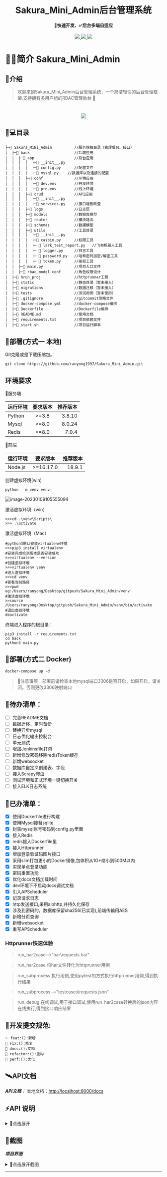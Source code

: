  <h1 align="center">Sakura_Mini_Admin后台管理系统</h1>
<h4 align="center">🚀快速开发、✅后台多端自适应</h4> 
<p align="center">
<a href="https://www.java.com/zh-CN/download/"><img src="https://img.shields.io/badge/Python-3.8-fadf6f"> </a> 
<a href="#"> <img src="https://img.shields.io/badge/FastAPI-0.88.0-46968a"> </a>
<a target="_blank" href="https://www.docker.com/"><img src="https://img.shields.io/badge/Docker--139cff"> </a>
</p>

# 👨‍💻‍简介 Sakura_Mini_Admin

## 👻介绍

> 欢迎来到Sakura_Mini_Admin后台管理系统，一个简洁轻快的后台管理框架.支持拥有多用户组的RBAC管理后台 🚀

<h1 align="center">
    <a>
        <img src="https://readme-typing-svg.herokuapp.com?color=%2336BCF7&lines=春暖花开，百事可乐.;console.log(%22Hello%EF%BC%8CSakuta_MiNi_Admin%22)">  
    </a>
</h1>

## 🧐💻‍目录

```shell
├─📂 Sakura_MiNi_Admin          //服务端根目录（管理后台、接口）
│  ├─📂 back                    //后端应用
│  │  ├─📂 app                  //后台应用
│  │  │  │  ├─📄 __init__.py
│  │  │  │  ├─📄 config.py      //配置文件
│  │  │  │  ├─📄 mysql.py    //数据库以及连接的配置
│  │  │  ├─📂 conf              //环境应用
│  │  │  │  ├─📄 dev.env        //开发环境
│  │  │  │  ├─📄 pro.env        //线上环境
│  │  │  ├─📂 crud              //API应用
│  │  │  │  ├─📄 __init__.py
│  │  │  │  ├─📄 services.py    //接口增删改查
│  │  │  ├─📂 logs              //日志层
│  │  │  ├─📂 models            //数据库模型
│  │  │  ├─📂 router            //模块路由
│  │  │  ├─📂 schemas           //数据模型
│  │  │  ├─📂 utils             //工具目录
│  │  │  │  ├─📄 __init__.py
│  │  │  │  ├─📄 casbin.py      //权限工具
│  │  │  │  ├─ 📄 lark_test_report.py   //飞书机器人工具
│  │  │  │  ├─ 📄 logger.py     //日志工具
│  │  │  │  ├─ 📄 password.py   //哈希密码加密/解密工具
│  │  │  │  ├─ 📄 token.py      //鉴权工具
│  │  ├─📄 main.py              //项目入口文件
│  │  ├─📄 rbac_model.conf      //角色权限设计
│  ├─📂 hrun_proj               //httprunner工程
│  ├─📂 static                  //静态目录（暂未接入）
│  ├─📂 migrations              //数据迁移（暂未接入）
│  ├─📂 tests                   //测试用例（暂未使用）
│  ├─📄 .gitignore              //gitcommit忽略文件
│  ├─📄 docker-compose.yml      //docker-compose编排
│  ├─📄 Dockerfile              //Dockerfile编排
│  ├─📄 README.md               //使用文档
│  ├─📄 requirements.txt        //项目依赖文件
│  ├─📄 start.sh                //项目运行脚本
```

## 💽部署(方式一 本地)

Git克隆或是下载压缩包。

```git
git clone https://github.com/ranyong1997/Sakura_Mini_Admin.git
```

## 环境要求

🧰服务端

| 运行环境   | 要求版本  |   推荐版本 |
|--------|:-----:|-------:|
| Python | >=3.8 | 3.8.10 |
| Mysql  | >=8.0 | 8.0.24 |
| Redis  | >=8.0 |  7.0.4 |

🧰前端

| 运行环境    |   要求版本    |   推荐版本 |
|---------|:---------:|-------:|
| Node.js | >=16.17.0 | 18.9.1 |

创建虚拟环境(win)

```python
python - m venv venv
```

![image-20230109105555094](https://cdn.jsdelivr.net/gh/ranyong1997/image_collect@main/img/202301091056655.png)

激活虚拟环境（win）

```shell
>>>cd .\venv\Scripts\
>>> .\activate
```

激活虚拟环境（Mac）

```shell
#python3默认安装virtualenv环境
>>>pip3 install virtualenv
#安装完成检测版本是否安装成功
>>>virtualenv --version
#创建虚拟环境
>>>virtualenv venv
#进入虚拟环境
>>>cd venv 
#查看当前路径
>>>pwd
eg:/Users/ranyong/Desktop/gitpush/Sakura_Mini_Admin/venv
#激活虚拟环境
>>source /Users/ranyong/Desktop/gitpush/Sakura_Mini_Admin/venv/bin/activate
#退出虚拟环境
deactivate
```

终端进入程序的根目录：

```
pip3 install -r requirements.txt
cd back
python3 main.py
```

## 💽部署(方式二 Docker)

```docker
docker-compose up -d
```

> 📢注意事项：部署前请检查本地mysql端口3306是否开启，如果开启，请关闭。否则更改3306映射端口

## 🤦‍待办清单：
- [ ] 完善README文档
- [ ] 数据迁移、定时备份
- [ ] 替换异步mysql
- [ ] 日志优化输出控制台
- [ ] 单元测试
- [ ] 增加Jenkinsfile打包
- [ ] 新增修改密码移除redisToken缓存
- [ ] 新增websocket
- [ ] 数据库自定义创建表、字段
- [ ] 接入Scrapy爬虫
- [ ] 测试环境和正式环境一键切换开关
- [ ] 接入ELK日志系统

## 🤦‍已办清单：
- [X] 使用Dockerfile进行构建
- [X] 使用Mysql接替sqlite
- [X] 封装mysql账号密码到config.py里面
- [X] 接入Redis
- [X] redis接入Dockerfile里
- [X] 接入Httprunner
- [X] 增加登录验证码图片接口
- [X] 采用slim打包更小的Docker镜像,包体积从1G+缩小到500M以内
- [X] 实现单点登录功能
- [X] 密码重置功能
- [X] 优化docs文档加载时间
- [X] dev环境下不启动docs调试文档
- [X] 引入APScheduler
- [X] 记录请求日志
- [x] http发送接口,采用aiohttp,并持久化保存
- [x] 涉及到密码的，数据库保留sha256(已实现),前端传输用AES
- [x] 新增分页查询
- [x] 新增websocket
- [x] 重写APScheduler

### Httprunner快速体验

> run_har2case——>"har\requests.har"

> run_har2case 将har文件转化为httprunner用例

> run_subprocess 执行用例,使用pytest的方式执行httprunner用例,得到执行结果

> run_subprocess——>"testcases\requests.json"

> run_debug 在线调试,用于接口调试,使用run_har2case转换后的json内容在线执行,得到接口响应结果


## 📢开发提交规范:

```text
✨ feat:():新增
🐞 Fix:():修复
📃 docs:():文档
🦄 refactor:():重构
🎈 perf:():优化
```

## 🛰️API文档

***API文档：***
本地文档：[http://localhost:8000/docs](http://localhost:8000/docs)


## ⚡API 说明
<details><summary>🔎点击展开</summary>

GET：`/news_api`

### 请求参数

| 参数名           | 位置  | 类型   | 必填 | 示例值 | 说明                                                        |
| :--------------- | ----- | ------ | ---- | ------ | ----------------------------------------------------------- |
| _vercel_no_cache | query |        | 否   | 1      | 说明：`vercel` 强制不缓存                                   |
| cache            | query |        | 否   | 任意值 | 说明：清除缓存用                                            |
| index            | query | number | 否   | 0      | 说明：`0-99` 用来控制天数，`0` 为今天，`1` 为昨天，依次类推 |
| origin           | query | string | 否   | zhihu  | 说明："`zhihu`" 或 "`163`" 切换源                           |
</details>

## 📸截图

***项目界面***

<details><summary>🔎点击展开截图</summary>
  <img  width="80%"  src="https://cdn.jsdelivr.net/gh/ranyong1997/image_collect@main/img/202302150953778.png" /><br>
  <img  width="80%"  src="https://cdn.jsdelivr.net/gh/ranyong1997/image_collect@main/img/202302150955926.png" /><br>
  <img  width="80%"  src="https://cdn.jsdelivr.net/gh/ranyong1997/image_collect@main/img/202302150956145.png" /><br>
  <img  width="80%"  src="https://cdn.jsdelivr.net/gh/ranyong1997/image_collect@main/img/202302150952967.png" /><br>
  <img  width="80%"  src="https://cdn.jsdelivr.net/gh/ranyong1997/image_collect@main/img/202302150951340.png" /><br>
</div>
</details>
<hr>